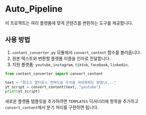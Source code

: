 # Auto_Pipeline

이 프로젝트는 여러 플랫폼에 맞게 콘텐츠를 변환하는 도구를 제공합니다.

## 사용 방법
1. `content_converter.py` 모듈에서 `convert_content` 함수를 불러옵니다.
2. 원본 텍스트와 변환할 플랫폼 이름을 인자로 전달합니다.
3. 지원 플랫폼: `youtube`, `instagram`, `tiktok`, `facebook`, `linkedin`.

```python
from content_converter import convert_content

text = "원소스 멀티유스 전략으로 수익을 극대화하는 방법\n..."
yt_script = convert_content(text, "youtube")
print(yt_script)
```

새로운 플랫폼 템플릿을 추가하려면 `TEMPLATES` 딕셔너리에 항목을 추가하고 `convert_content`에서 분기 처리를 구현하면 됩니다.

